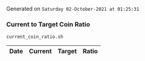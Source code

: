 Generated on `Saturday 02-October-2021 at 01:25:31`

### Current to Target Coin Ratio
`current_coin_ratio.sh`

Date|Current|Target|Ratio
---|---|---|---
